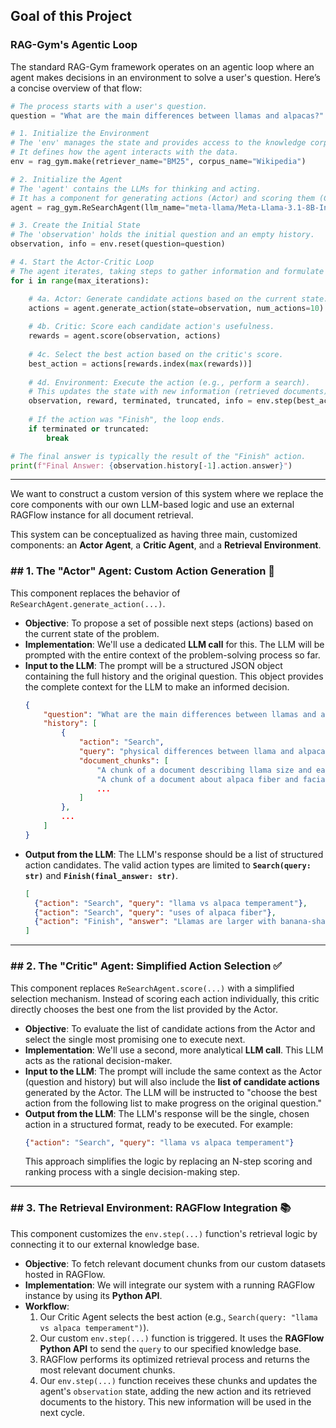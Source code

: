## Goal of this Project

### RAG-Gym's Agentic Loop

The standard RAG-Gym framework operates on an agentic loop where an agent makes decisions in an environment to solve a user's question. Here’s a concise overview of that flow:

```python
# The process starts with a user's question.
question = "What are the main differences between llamas and alpacas?"

# 1. Initialize the Environment
# The 'env' manages the state and provides access to the knowledge corpus (e.g., Wikipedia).
# It defines how the agent interacts with the data.
env = rag_gym.make(retriever_name="BM25", corpus_name="Wikipedia")

# 2. Initialize the Agent
# The 'agent' contains the LLMs for thinking and acting.
# It has a component for generating actions (Actor) and scoring them (Critic).
agent = rag_gym.ReSearchAgent(llm_name="meta-llama/Meta-Llama-3.1-8B-Instruct")

# 3. Create the Initial State
# The 'observation' holds the initial question and an empty history.
observation, info = env.reset(question=question)

# 4. Start the Actor-Critic Loop
# The agent iterates, taking steps to gather information and formulate an answer.
for i in range(max_iterations):

    # 4a. Actor: Generate candidate actions based on the current state.
    actions = agent.generate_action(state=observation, num_actions=10)
    
    # 4b. Critic: Score each candidate action's usefulness.
    rewards = agent.score(observation, actions)
    
    # 4c. Select the best action based on the critic's score.
    best_action = actions[rewards.index(max(rewards))]
    
    # 4d. Environment: Execute the action (e.g., perform a search).
    # This updates the state with new information (retrieved documents).
    observation, reward, terminated, truncated, info = env.step(best_action)
    
    # If the action was "Finish", the loop ends.
    if terminated or truncated:
        break

# The final answer is typically the result of the "Finish" action.
print(f"Final Answer: {observation.history[-1].action.answer}")
```

-----

We want to construct a custom version of this system where we replace the core components with our own LLM-based logic and use an external RAGFlow instance for all document retrieval.

This system can be conceptualized as having three main, customized components: an **Actor Agent**, a **Critic Agent**, and a **Retrieval Environment**.

### \#\# 1. The "Actor" Agent: Custom Action Generation 🧠

This component replaces the behavior of `ReSearchAgent.generate_action(...)`.

  * **Objective**: To propose a set of possible next steps (actions) based on the current state of the problem.
  * **Implementation**: We'll use a dedicated **LLM call** for this. The LLM will be prompted with the entire context of the problem-solving process so far.
  * **Input to the LLM**: The prompt will be a structured JSON object containing the full history and the original question. This object provides the complete context for the LLM to make an informed decision.
    ```json
    {
        "question": "What are the main differences between llamas and alpacas?",
        "history": [
            {
                "action": "Search",
                "query": "physical differences between llama and alpaca",
                "document_chunks": [
                    "A chunk of a document describing llama size and ear shape.",
                    "A chunk of a document about alpaca fiber and facial features.",
                    ...
                ]
            },
            ...
        ]
    }
    ```
  * **Output from the LLM**: The LLM's response should be a list of structured action candidates. The valid action types are limited to **`Search(query: str)`** and **`Finish(final_answer: str)`**.
    ```json
    [
      {"action": "Search", "query": "llama vs alpaca temperament"},
      {"action": "Search", "query": "uses of alpaca fiber"},
      {"action": "Finish", "answer": "Llamas are larger with banana-shaped ears, while alpacas are smaller with softer fiber."}
    ]
    ```

-----

### \#\# 2. The "Critic" Agent: Simplified Action Selection ✅

This component replaces `ReSearchAgent.score(...)` with a simplified selection mechanism. Instead of scoring each action individually, this critic directly chooses the best one from the list provided by the Actor.

  * **Objective**: To evaluate the list of candidate actions from the Actor and select the single most promising one to execute next.
  * **Implementation**: We'll use a second, more analytical **LLM call**. This LLM acts as the rational decision-maker.
  * **Input to the LLM**: The prompt will include the same context as the Actor (question and history) but will also include the **list of candidate actions** generated by the Actor. The LLM will be instructed to "choose the best action from the following list to make progress on the original question."
  * **Output from the LLM**: The LLM's response will be the single, chosen action in a structured format, ready to be executed. For example:
    ```json
    {"action": "Search", "query": "llama vs alpaca temperament"}
    ```
    This approach simplifies the logic by replacing an N-step scoring and ranking process with a single decision-making step.

-----

### \#\# 3. The Retrieval Environment: RAGFlow Integration 📚

This component customizes the `env.step(...)` function's retrieval logic by connecting it to our external knowledge base.

  * **Objective**: To fetch relevant document chunks from our custom datasets hosted in RAGFlow.
  * **Implementation**: We will integrate our system with a running RAGFlow instance by using its **Python API**.
  * **Workflow**:
    1.  Our Critic Agent selects the best action (e.g., `Search(query: "llama vs alpaca temperament")`).
    2.  Our custom `env.step(...)` function is triggered. It uses the **RAGFlow Python API** to send the `query` to our specified knowledge base.
    3.  RAGFlow performs its optimized retrieval process and returns the most relevant document chunks.
    4.  Our `env.step(...)` function receives these chunks and updates the agent's `observation` state, adding the new action and its retrieved documents to the history. This new information will be used in the next cycle.
